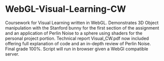 # WebGL-Visual-Learning-CW
Coursework for Visual Learning written in WebGL.
Demonstrates 3D Object manipulation with the Stanford bunny for the first section of the assignment and an application of Perlin Noise to a sphere using shaders for the personal project portion. Technical report Visual_CW.pdf now included offering full explanation of code and an in-depth review of Perlin Noise. Final grade 100%. Script will run in browser given a WebGl compatible server.
